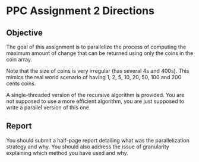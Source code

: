 # **PPC Assignment 2 Directions**

## **Objective**

The goal of this assignment is to parallelize the process of computing the maximum amount of change that can be returned using only the coins in the coin array.

Note that the size of coins is very irregular (has several 4s and 400s). This mimics the real world scenario of having 1, 2, 5, 10, 20, 50, 100 and 200 cents coins.

A single-threaded version of the recursive algorithm is provided. You are not supposed to use a more efficient algorithm, you are just supposed to write a parallel version of this one.

## **Report**

You should submit a half-page report detailing what was the parallelization strategy and why. You should also address the issue of granularity explaining which method you have used and why.
